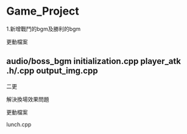 # Game_Project
1.新增戰鬥的bgm及勝利的bgm

更動檔案

audio/boss_bgm 
initialization.cpp 
player_atk .h/.cpp 
output_img.cpp 
----------------
二更

解決換場效果問題

更動檔案

lunch.cpp
